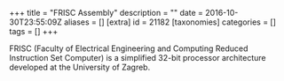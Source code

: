 +++
title = "FRISC Assembly"
description = ""
date = 2016-10-30T23:55:09Z
aliases = []
[extra]
id = 21182
[taxonomies]
categories = []
tags = []
+++



FRISC (Faculty of Electrical Engineering and Computing Reduced Instruction Set Computer) is a simplified 32-bit processor architecture developed at the University of Zagreb.
